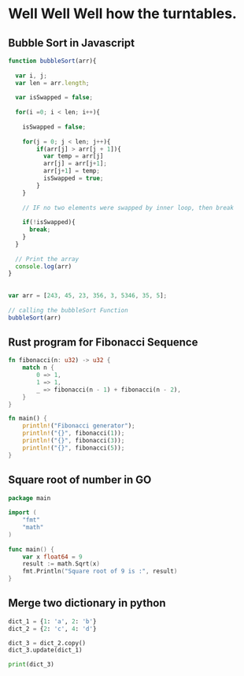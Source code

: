 
Well Well Well how the turntables.
=======

## Bubble Sort in Javascript
```javascript
function bubbleSort(arr){
   
  var i, j;
  var len = arr.length;
   
  var isSwapped = false;
   
  for(i =0; i < len; i++){
     
    isSwapped = false;
     
    for(j = 0; j < len; j++){
        if(arr[j] > arr[j + 1]){
          var temp = arr[j]
          arr[j] = arr[j+1];
          arr[j+1] = temp;
          isSwapped = true;
        }
    }
     
    // IF no two elements were swapped by inner loop, then break
     
    if(!isSwapped){
      break;
    }
  }
   
  // Print the array
  console.log(arr)
}
 
 
var arr = [243, 45, 23, 356, 3, 5346, 35, 5];
 
// calling the bubbleSort Function
bubbleSort(arr)


```




## Rust program for Fibonacci Sequence

``` rust
fn fibonacci(n: u32) -> u32 {
    match n {
        0 => 1,
        1 => 1,
        _ => fibonacci(n - 1) + fibonacci(n - 2),
    }
}

fn main() {
    println!("Fibonacci generator");
    println!("{}", fibonacci(1));
    println!("{}", fibonacci(3));
    println!("{}", fibonacci(5));
}

```

## Square root of number in GO

``` go
package main
 
import (
    "fmt"
    "math"
)
 
func main() {
    var x float64 = 9
    result := math.Sqrt(x)
    fmt.Println("Square root of 9 is :", result)
}

```

## Merge two dictionary in python

``` python
dict_1 = {1: 'a', 2: 'b'}
dict_2 = {2: 'c', 4: 'd'}

dict_3 = dict_2.copy()
dict_3.update(dict_1)

print(dict_3)
```
